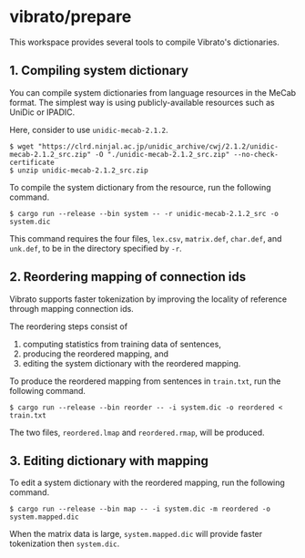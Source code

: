 # vibrato/prepare

This workspace provides several tools to compile Vibrato's dictionaries.

## 1. Compiling system dictionary

You can compile system dictionaries from language resources in the MeCab format.
The simplest way is using publicly-available resources such as UniDic or IPADIC.

Here, consider to use `unidic-mecab-2.1.2`.

```
$ wget "https://clrd.ninjal.ac.jp/unidic_archive/cwj/2.1.2/unidic-mecab-2.1.2_src.zip" -O "./unidic-mecab-2.1.2_src.zip" --no-check-certificate
$ unzip unidic-mecab-2.1.2_src.zip
```

To compile the system dictionary from the resource,
run the following command.

```
$ cargo run --release --bin system -- -r unidic-mecab-2.1.2_src -o system.dic
```

This command requires the four files, `lex.csv`, `matrix.def`, `char.def`, and `unk.def`, to be in the directory specified by `-r`.

## 2. Reordering mapping of connection ids

Vibrato supports faster tokenization by improving the locality of reference through mapping connection ids.

The reordering steps consist of
1. computing statistics from training data of sentences,
2. producing the reordered mapping, and
3. editing the system dictionary with the reordered mapping.

To produce the reordered mapping from sentences in `train.txt`,
run the following command.

```
$ cargo run --release --bin reorder -- -i system.dic -o reordered < train.txt
```

The two files, `reordered.lmap` and `reordered.rmap`, will be produced.

## 3. Editing dictionary with mapping

To edit a system dictionary with the reordered mapping,
run the following command.

```
$ cargo run --release --bin map -- -i system.dic -m reordered -o system.mapped.dic
```

When the matrix data is large,
`system.mapped.dic` will provide faster tokenization then `system.dic`.
